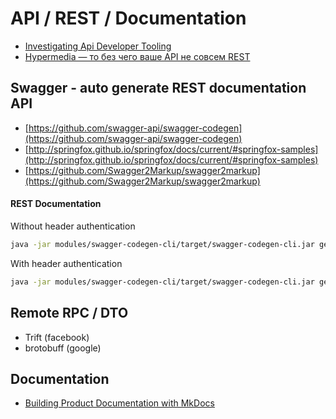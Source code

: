 # API / REST / Documentation

 - [Investigating Api Developer Tooling](http://www.mayerdan.com/programming/2014/01/29/investigating-api-tooling/)
 - [Hypermedia — то без чего ваше API не совсем REST](https://habrahabr.ru/company/aligntechnology/blog/281206/)

## Swagger - auto generate REST documentation API
 - [https://github.com/swagger-api/swagger-codegen](https://github.com/swagger-api/swagger-codegen)
 - [http://springfox.github.io/springfox/docs/current/#springfox-samples](http://springfox.github.io/springfox/docs/current/#springfox-samples)
 - [https://github.com/Swagger2Markup/swagger2markup](https://github.com/Swagger2Markup/swagger2markup)

#### REST Documentation

Without header authentication
```bash
java -jar modules/swagger-codegen-cli/target/swagger-codegen-cli.jar generate -i http://localhost:8080/v2/api-docs -l java -o samples -v
```

With header authentication
```bash
java -jar modules/swagger-codegen-cli/target/swagger-codegen-cli.jar generate -i http://localhost:8080/v2/api-docs -l php -o samples -v -a "Authorization: Basic _SOME_BASH64_"
```

## Remote RPC / DTO
 - Trift (facebook)
 - brotobuff (google)


## Documentation
 - [Building Product Documentation with MkDocs](http://www.sitepoint.com/building-product-documentation-mkdocs/)
